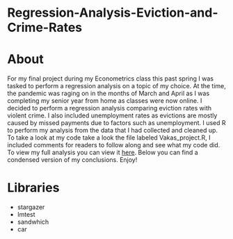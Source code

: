 # Regression-Analysis-Eviction-and-Crime-Rates

# About
For my final project during my Econometrics class this past spring I was tasked to perform a regression analysis on a topic of my choice. At the time, the pandemic was raging on in the months of March and April as I was completing my senior year from home as classes were now online. I decided to perform a regression analysis comparing eviction rates with violent crime. I also included unemployment rates as evictions are mostly caused by missed payments due to factors such as unemployment. I used R to perform my analysis from the data that I had collected and cleaned up. To take a look at my code take a look the file labeled Vakas_project.R, I included comments for readers to follow along and see what my code did. To view my full analysis you can view it <a href="https://vakas-786.github.io/Regression-Analysis-Eviction-and-Crime-Rates/Econometrics%20Final%20Paper.pdf">here</a>. Below you can find a condensed version of my conclusions. Enjoy!


# Libraries 
* stargazer
* lmtest
* sandwhich
* car

